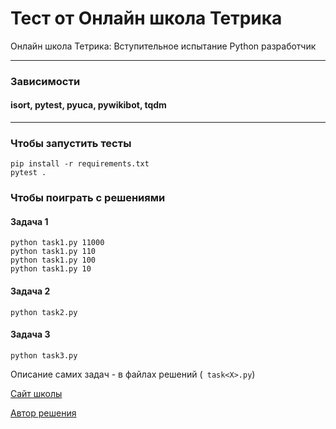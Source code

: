 # Тест от Онлайн школа Тетрика
Онлайн школа Тетрика: Вступительное испытание Python разработчик

---

### Зависимости
#### isort, pytest, pyuca, pywikibot, tqdm

---

### Чтобы запустить тесты
```shell
pip install -r requirements.txt
pytest .
```

### Чтобы поиграть с решениями
#### Задача 1 
```shell
python task1.py 11000
python task1.py 110
python task1.py 100
python task1.py 10
```
#### Задача 2
 ```shell
python task2.py
```
#### Задача 3 
```shell
python task3.py
```

Описание самих задач - в файлах решений (` task<X>.py`)

[Сайт школы](https://tetrika-school.ru/)

[Автор решения](https://github.com/IlyaBoyur)

